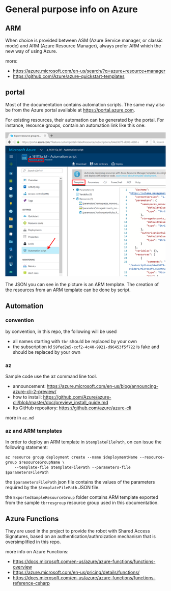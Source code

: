 # General purpose info on Azure

## ARM

When choice is provided between ASM (Azure Service manager, or classic mode) and ARM (Azure Resource Manager), 
always prefer ARM which the new way of using Azure. 

more: 

- <https://azure.microsoft.com/en-us/search/?q=azure+resource+manager>
- <https://github.com/Azure/azure-quickstart-templates>

## portal

Most of the documentation contains automation scripts. 
The same may also be from the Azure portal available at <https://portal.azure.com>.

For existing resources, their automation can be generated by the portal. 
For instance, resource groups, contain an automation link like this one: 

![](img/generate-automation.png)

The JSON you can see in the picture is an ARM template. 
The creation of the resources from an ARM template can be done by script. 

## Automation

### convention

by convention, in this repo, the following will be used

- all names starting with `tbr` should be replaced by your own
- the subscription id `59fed2e5-ccf2-4c40-9921-d96453f5f722` is fake and should be replaced by your own

### az

Sample code use the az command line tool. 

- announcement: <https://azure.microsoft.com/en-us/blog/announcing-azure-cli-2-preview/>
- how to install:  <https://github.com/Azure/azure-cli/blob/master/doc/preview_install_guide.md>
- Its GitHub repository: <https://github.com/azure/azure-cli>

more in `az.md`

### az and ARM templates

In order to deploy an ARM template in `$templateFilePath`, on can issue the following statement: 

```
az resource group deployment create --name $deploymentName --resource-group $resourceGroupName \
    --template-file $templateFilePath --parameters-file $parametersFilePath
```

the `$parametersFilePath` json file contains the values of the parameters required by the `$templateFilePath` JSON file. 

the `ExportedSampleResourceGroup` folder contains ARM template exported from the sample `tbrresgroup` resource group used in this documentation.  

## Azure Functions

They are used in the project to provide the robot with Shared Access Signatures, based on an authentication/authroization mechanism that is oversimplified in this repo.

more info on Azure Functions: 
- <https://docs.microsoft.com/en-us/azure/azure-functions/functions-overview>
- <https://azure.microsoft.com/en-us/pricing/details/functions/>
- <https://docs.microsoft.com/en-us/azure/azure-functions/functions-reference-csharp>
